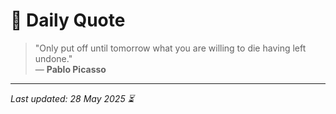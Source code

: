 # 📜 Daily Quote

> "Only put off until tomorrow what you are willing to die having left undone."  
> — **Pablo Picasso**

---

_Last updated: 28 May 2025 ⏳_
